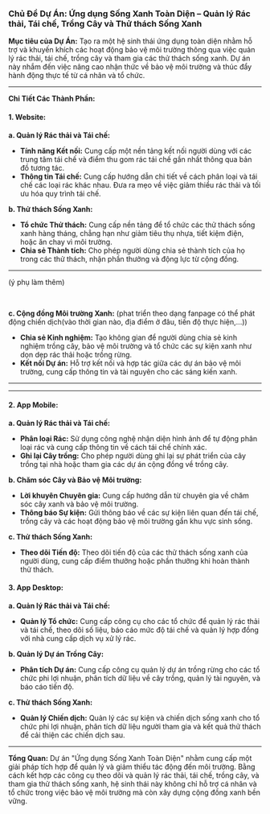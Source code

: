 ### **Chủ Đề Dự Án: Ứng dụng Sống Xanh Toàn Diện – Quản lý Rác thải, Tái chế, Trồng Cây và Thử thách Sống Xanh**

**Mục tiêu của Dự Án:**
Tạo ra một hệ sinh thái ứng dụng toàn diện nhằm hỗ trợ và khuyến khích các hoạt động bảo vệ môi trường thông qua việc quản lý rác thải, tái chế, trồng cây và tham gia các thử thách sống xanh. Dự án này nhắm đến việc nâng cao nhận thức về bảo vệ môi trường và thúc đẩy hành động thực tế từ cá nhân và tổ chức.

---

**Chi Tiết Các Thành Phần:**

#### **1. Website:**

**a. Quản lý Rác thải và Tái chế:**

- **Tính năng Kết nối:** Cung cấp một nền tảng kết nối người dùng với các trung tâm tái chế và điểm thu gom rác tái chế gần nhất thông qua bản đồ tương tác.
- **Thông tin Tái chế:** Cung cấp hướng dẫn chi tiết về cách phân loại và tái chế các loại rác khác nhau. Đưa ra mẹo về việc giảm thiểu rác thải và tối ưu hóa quy trình tái chế.

**b. Thử thách Sống Xanh:**

- **Tổ chức Thử thách:** Cung cấp nền tảng để tổ chức các thử thách sống xanh hàng tháng, chẳng hạn như giảm tiêu thụ nhựa, tiết kiệm điện, hoặc ăn chay vì môi trường.
- **Chia sẻ Thành tích:** Cho phép người dùng chia sẻ thành tích của họ trong các thử thách, nhận phần thưởng và động lực từ cộng đồng.

---

(ý phụ làm thêm)

<br>

**c. Cộng đồng Môi trường Xanh:** (phat triển theo dạng fanpage có thể phát động chiến dịch(vào thời gian nào, địa điểm ở đâu, tiến độ thực hiện,...))

- **Chia sẻ Kinh nghiệm:** Tạo không gian để người dùng chia sẻ kinh nghiệm trồng cây, bảo vệ môi trường và tổ chức các sự kiện xanh như dọn dẹp rác thải hoặc trồng rừng.
- **Kết nối Dự án:** Hỗ trợ kết nối và hợp tác giữa các dự án bảo vệ môi trường, cung cấp thông tin và tài nguyên cho các sáng kiến xanh.

---

---

#### **2. App Mobile:**

**a. Quản lý Rác thải và Tái chế:**

- **Phân loại Rác:** Sử dụng công nghệ nhận diện hình ảnh để tự động phân loại rác và cung cấp thông tin về cách tái chế chính xác.
- **Ghi lại Cây trồng:** Cho phép người dùng ghi lại sự phát triển của cây trồng tại nhà hoặc tham gia các dự án cộng đồng về trồng cây.

**b. Chăm sóc Cây và Bảo vệ Môi trường:**

- **Lời khuyên Chuyên gia:** Cung cấp hướng dẫn từ chuyên gia về chăm sóc cây xanh và bảo vệ môi trường.
- **Thông báo Sự kiện:** Gửi thông báo về các sự kiện liên quan đến tái chế, trồng cây và các hoạt động bảo vệ môi trường gần khu vực sinh sống.

**c. Thử thách Sống Xanh:**

- **Theo dõi Tiến độ:** Theo dõi tiến độ của các thử thách sống xanh của người dùng, cung cấp điểm thưởng hoặc phần thưởng khi hoàn thành thử thách.

#### **3. App Desktop:**

**a. Quản lý Rác thải và Tái chế:**

- **Quản lý Tổ chức:** Cung cấp công cụ cho các tổ chức để quản lý rác thải và tái chế, theo dõi số liệu, báo cáo mức độ tái chế và quản lý hợp đồng với nhà cung cấp dịch vụ xử lý rác.

**b. Quản lý Dự án Trồng Cây:**

- **Phân tích Dự án:** Cung cấp công cụ quản lý dự án trồng rừng cho các tổ chức phi lợi nhuận, phân tích dữ liệu về cây trồng, quản lý tài nguyên, và báo cáo tiến độ.

**c. Thử thách Sống Xanh:**

- **Quản lý Chiến dịch:** Quản lý các sự kiện và chiến dịch sống xanh cho tổ chức phi lợi nhuận, phân tích dữ liệu người tham gia và kết quả thử thách để cải thiện các chiến dịch sau.

---

**Tổng Quan:**
Dự án "Ứng dụng Sống Xanh Toàn Diện" nhằm cung cấp một giải pháp tích hợp để quản lý và giảm thiểu tác động đến môi trường. Bằng cách kết hợp các công cụ theo dõi và quản lý rác thải, tái chế, trồng cây, và tham gia thử thách sống xanh, hệ sinh thái này không chỉ hỗ trợ cá nhân và tổ chức trong việc bảo vệ môi trường mà còn xây dựng cộng đồng xanh bền vững.
